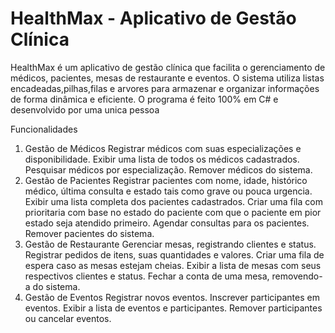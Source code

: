 # HealthMax - Aplicativo de Gestão Clínica
HealthMax é um aplicativo de gestão clínica que facilita o gerenciamento de médicos, pacientes, mesas de restaurante e eventos. O sistema utiliza listas encadeadas,pilhas,filas e arvores para armazenar e organizar informações de forma dinâmica e eficiente.
O programa é feito 100% em C# e desenvolvido por uma unica pessoa

Funcionalidades
1. Gestão de Médicos
Registrar médicos com suas especializações e disponibilidade.
Exibir uma lista de todos os médicos cadastrados.
Pesquisar médicos por especialização.
Remover médicos do sistema.
2. Gestão de Pacientes
Registrar pacientes com nome, idade, histórico médico, última consulta e estado tais como grave ou pouca urgencia.
Exibir uma lista completa dos pacientes cadastrados.
Criar uma fila com prioritaria com base no estado do paciente com que o paciente em pior estado seja atendido primeiro.
Agendar consultas para os pacientes.
Remover pacientes do sistema.
3. Gestão de Restaurante
Gerenciar mesas, registrando clientes e status.
Registrar pedidos de itens, suas quantidades e valores.
Criar uma fila de espera caso as mesas estejam cheias.
Exibir a lista de mesas com seus respectivos clientes e status.
Fechar a conta de uma mesa, removendo-a do sistema.
4. Gestão de Eventos
Registrar novos eventos.
Inscrever participantes em eventos.
Exibir a lista de eventos e participantes.
Remover participantes ou cancelar eventos.

